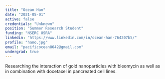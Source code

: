 ```yaml
---
title: "Ocean Han"
date: "2021-05-01"
active: false
credentials: "Unknown"
position: "Summer Research Student"
funding: "NSERC USRA"
linkedin: "https://www.linkedin.com/in/ocean-han-764207b5/"
profile: "hano.jpg"
email: "pacificocean8642@gmail.com"
undergrad: true
---
```


Researching the interaction of gold nanoparticles with bleomycin as well as in combination with docetaxel in pancreated cell lines.
